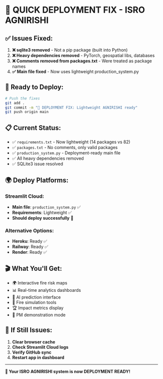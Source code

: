 # 🚀 QUICK DEPLOYMENT FIX - ISRO AGNIRISHI

## ✅ **Issues Fixed:**

1. **❌ sqlite3 removed** - Not a pip package (built into Python)
2. **❌ Heavy dependencies removed** - PyTorch, geospatial libs, databases
3. **❌ Comments removed from packages.txt** - Were treated as package names
4. **✅ Main file fixed** - Now uses lightweight production_system.py

## 🎯 **Ready to Deploy:**

```bash
# Push the fixes
git add .
git commit -m "🚀 DEPLOYMENT FIX: Lightweight AGNIRISHI ready"
git push origin main
```

## 📋 **Current Status:**

- ✅ `requirements.txt` - Now lightweight (14 packages vs 82)
- ✅ `packages.txt` - No comments, only valid packages  
- ✅ `production_system.py` - Deployment-ready main file
- ✅ All heavy dependencies removed
- ✅ SQLite3 issue resolved

## 🌍 **Deploy Platforms:**

### Streamlit Cloud:
- **Main file**: `production_system.py` ✅
- **Requirements**: Lightweight ✅  
- **Should deploy successfully** 🚀

### Alternative Options:
- **Heroku**: Ready ✅
- **Railway**: Ready ✅
- **Render**: Ready ✅

## 🎬 **What You'll Get:**

- 🌍 Interactive fire risk maps
- 📊 Real-time analytics dashboards  
- 🔮 AI prediction interface
- 🌊 Fire simulation tools
- 🏆 Impact metrics display
- 🎯 PM demonstration mode

## 🚨 **If Still Issues:**

1. **Clear browser cache**
2. **Check Streamlit Cloud logs**
3. **Verify GitHub sync**
4. **Restart app in dashboard**

---

**🎯 Your ISRO AGNIRISHI system is now DEPLOYMENT READY!** 